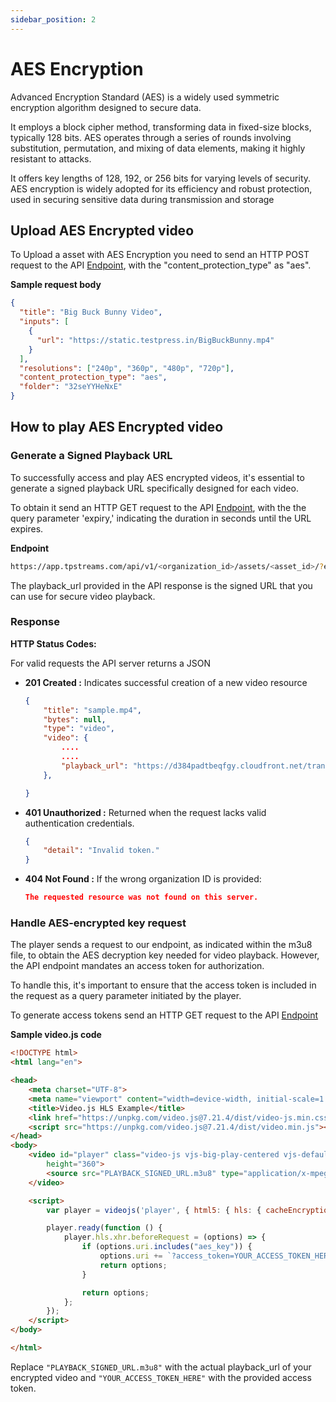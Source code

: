 ```yaml
---
sidebar_position: 2
---
```


# AES Encryption

Advanced Encryption Standard (AES) is a widely used symmetric encryption algorithm designed to secure data. 

It employs a block cipher method, transforming data in fixed-size blocks, typically 128 bits. AES operates through a series of rounds involving substitution, permutation, and mixing of data elements, making it highly resistant to attacks. 

It offers key lengths of 128, 192, or 256 bits for varying levels of security. AES encryption is widely adopted for its efficiency and robust protection, used in securing sensitive data during transmission and storage

## Upload AES Encrypted video

To Upload a asset with AES Encryption you need to send an HTTP POST request to the API [Endpoint](../server-api/assets.md#upload-an-video), with the 
"content_protection_type" as "aes".


**Sample request body**

```json 
{
  "title": "Big Buck Bunny Video",
  "inputs": [
    {
      "url": "https://static.testpress.in/BigBuckBunny.mp4"
    }
  ],
  "resolutions": ["240p", "360p", "480p", "720p"],
  "content_protection_type": "aes",
  "folder": "32seYYHeNxE"
}

```



## How to play AES Encrypted video


### Generate a Signed Playback URL

To successfully access and play AES encrypted videos, it's essential to generate a signed playback URL specifically designed for each video.


To obtain it send an HTTP GET request to the API [Endpoint](../server-api/assets.md#get-individual-asset-details), with the 
the query parameter 'expiry,' indicating the duration in seconds until the URL expires.

**Endpoint**
```bash
https://app.tpstreams.com/api/v1/<organization_id>/assets/<asset_id>/?expiry=100
```

The playback_url provided in the API response is the signed URL that you can use for secure video playback.


### Response 
**HTTP Status Codes:**

For valid requests the API server returns a JSON
- **201 Created :**
 Indicates successful creation of a new video resource

    ```json
    {
        "title": "sample.mp4",
        "bytes": null,
        "type": "video",
        "video": {
            ....
            ....
            "playback_url": "https://d384padtbeqfgy.cloudfront.net/transcoded_private/B66mmRm2TPF/video.m3u8?Expires=1692398327&Signature=OXqiVfCVAFrNoMq0hrpJ05YYY0XeyzA1H8kD6lv~~71v5PCdpf-9h1Qe~A0RFYoJuOq22j70juEFVJNjEr-WvVPvCvSRoYbRG6xEx5sr-541G~UkBXrcNXRHpb1988hQdG8NAh2pCV6o7bFOKsk3BBk8t6FRo-ZYs6xl46vFN8qH3FCNMhQLFmWqNpNo1vSPjmSSZlNrAplBkNq7MWxoNPxEFrzBgKusqrFZWLqOoXdzR8f9kb9VKkEQAPZL2tk71D6aN8toxwPV70esr8df78hkmAl3d4lChKZlrbWKd0tzew3RDPYZxicxfD1ZBx0th5PQfCltukkitQ0zPbE3TQ__&Key-Pair-Id=K2XWKDWM065EGO",
        },

    }

    ```

- **401 Unauthorized :**
    Returned when the request lacks valid authentication credentials.

    ```json
    {
        "detail": "Invalid token."
    }
    ```
- **404 Not Found :**
     If the wrong organization ID is provided:

    ```json
    The requested resource was not found on this server.
    ```






### Handle AES-encrypted key request

The player sends a request to our endpoint, as indicated within the m3u8 file, to obtain the AES decryption key needed for video playback. However, the API endpoint mandates an access token for authorization. 

To handle this, it's important to ensure that the access token is included in the request as a query parameter initiated by the player.


To generate access tokens send an HTTP GET request to the API [Endpoint](authentication.md#obtaining-an-access-token)



**Sample video.js code**


```html
<!DOCTYPE html>
<html lang="en">

<head>
    <meta charset="UTF-8">
    <meta name="viewport" content="width=device-width, initial-scale=1.0">
    <title>Video.js HLS Example</title>
    <link href="https://unpkg.com/video.js@7.21.4/dist/video-js.min.css" rel="stylesheet">
    <script src="https://unpkg.com/video.js@7.21.4/dist/video.min.js"></script>
</head>
<body>
    <video id="player" class="video-js vjs-big-play-centered vjs-default-skin" controls preload="auto" width="640"
        height="360">
        <source src="PLAYBACK_SIGNED_URL.m3u8" type="application/x-mpegURL">
    </video>

    <script>
        var player = videojs('player', { html5: { hls: { cacheEncryptionKeys: true } } });

        player.ready(function () {
            player.hls.xhr.beforeRequest = (options) => {
                if (options.uri.includes("aes_key")) {
                    options.uri += `?access_token=YOUR_ACCESS_TOKEN_HERE`;
                    return options;
                }

                return options;
            };
        });
    </script>
</body>

</html>
```

Replace `"PLAYBACK_SIGNED_URL.m3u8"` with the actual playback_url of your encrypted video and `"YOUR_ACCESS_TOKEN_HERE"` with the provided access token.
